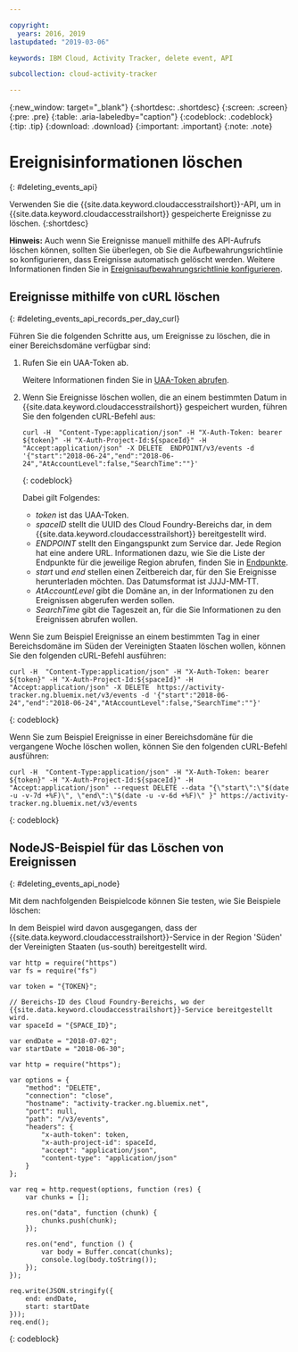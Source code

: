 ```yaml
---

copyright:
  years: 2016, 2019
lastupdated: "2019-03-06"

keywords: IBM Cloud, Activity Tracker, delete event, API

subcollection: cloud-activity-tracker

---
```


{:new_window: target="_blank"}
{:shortdesc: .shortdesc}
{:screen: .screen}
{:pre: .pre}
{:table: .aria-labeledby="caption"}
{:codeblock: .codeblock}
{:tip: .tip}
{:download: .download}
{:important: .important}
{:note: .note}



# Ereignisinformationen löschen
{: #deleting_events_api}

Verwenden Sie die {{site.data.keyword.cloudaccesstrailshort}}-API, um in {{site.data.keyword.cloudaccesstrailshort}} gespeicherte Ereignisse zu löschen.
{:shortdesc}

**Hinweis:** Auch wenn Sie Ereignisse manuell mithilfe des API-Aufrufs löschen können, sollten Sie überlegen, ob Sie die Aufbewahrungsrichtlinie so konfigurieren, dass Ereignisse automatisch gelöscht werden. Weitere Informationen finden Sie in [Ereignisaufbewahrungsrichtlinie konfigurieren](/docs/services/cloud-activity-tracker/how-to?topic=cloud-activity-tracker-configuring_retention_policy#configuring_retention_policy).

## Ereignisse mithilfe von cURL löschen
{: #deleting_events_api_records_per_day_curl}

Führen Sie die folgenden Schritte aus, um Ereignisse zu löschen, die in einer Bereichsdomäne verfügbar sind:

1. Rufen Sie ein UAA-Token ab.

    Weitere Informationen finden Sie in [UAA-Token abrufen](/docs/services/cloud-activity-tracker/reference?topic=cloud-activity-tracker-auth_uaa#auth_uaa).

2. Wenn Sie Ereignisse löschen wollen, die an einem bestimmten Datum in {{site.data.keyword.cloudaccesstrailshort}} gespeichert wurden, führen Sie den folgenden cURL-Befehl aus:

    ```
    curl -H  "Content-Type:application/json" -H "X-Auth-Token: bearer ${token}" -H "X-Auth-Project-Id:${spaceId}" -H "Accept:application/json" -X DELETE  ENDPOINT/v3/events -d '{"start":"2018-06-24","end":"2018-06-24","AtAccountLevel":false,"SearchTime":""}'
    ```
    {: codeblock}

    Dabei gilt Folgendes:

    * *token* ist das UAA-Token.
    * *spaceID* stellt die UUID des Cloud Foundry-Bereichs dar, in dem {{site.data.keyword.cloudaccesstrailshort}} bereitgestellt wird.
    * *ENDPOINT* stellt den Eingangspunkt zum Service dar. Jede Region hat eine andere URL. Informationen dazu, wie Sie die Liste der Endpunkte für die jeweilige Region abrufen, finden Sie in [Endpunkte](/docs/services/cloud-activity-tracker/reference?topic=cloud-activity-tracker-ref_endpoints#api_endpoints).
    * *start* und *end* stellen einen Zeitbereich dar, für den Sie Ereignisse herunterladen möchten. Das Datumsformat ist JJJJ-MM-TT. 
    * *AtAccountLevel* gibt die Domäne an, in der Informationen zu den Ereignissen abgerufen werden sollen.
    * *SearchTime* gibt die Tageszeit an, für die Sie Informationen zu den Ereignissen abrufen wollen.


Wenn Sie zum Beispiel Ereignisse an einem bestimmten Tag in einer Bereichsdomäne im Süden der Vereinigten Staaten löschen wollen, können Sie den folgenden cURL-Befehl ausführen:

```
curl -H  "Content-Type:application/json" -H "X-Auth-Token: bearer ${token}" -H "X-Auth-Project-Id:${spaceId}" -H "Accept:application/json" -X DELETE  https://activity-tracker.ng.bluemix.net/v3/events -d '{"start":"2018-06-24","end":"2018-06-24","AtAccountLevel":false,"SearchTime":""}'
```
{: codeblock}

Wenn Sie zum Beispiel Ereignisse in einer Bereichsdomäne für die vergangene Woche löschen wollen, können Sie den folgenden cURL-Befehl ausführen:

```
curl -H  "Content-Type:application/json" -H "X-Auth-Token: bearer ${token}" -H "X-Auth-Project-Id:${spaceId}" -H "Accept:application/json" --request DELETE --data "{\"start\":\"$(date -u -v-7d +%F)\", \"end\":\"$(date -u -v-6d +%F)\" }" https://activity-tracker.ng.bluemix.net/v3/events
```
{: codeblock}


## NodeJS-Beispiel für das Löschen von Ereignissen
{: #deleting_events_api_node}

Mit dem nachfolgenden Beispielcode können Sie testen, wie Sie Beispiele löschen:

In dem Beispiel wird davon ausgegangen, dass der {{site.data.keyword.cloudaccesstrailshort}}-Service in der Region 'Süden' der Vereinigten Staaten (us-south) bereitgestellt wird. 

```
var http = require("https")
var fs = require("fs")

var token = "{TOKEN}";

// Bereichs-ID des Cloud Foundry-Bereichs, wo der {{site.data.keyword.cloudaccesstrailshort}}-Service bereitgestellt wird.
var spaceId = "{SPACE_ID}";

var endDate = "2018-07-02";
var startDate = "2018-06-30";

var http = require("https");

var options = {
    "method": "DELETE",
    "connection": "close",
    "hostname": "activity-tracker.ng.bluemix.net",
    "port": null,
    "path": "/v3/events",
    "headers": {
        "x-auth-token": token,
        "x-auth-project-id": spaceId,
        "accept": "application/json",
        "content-type": "application/json"
    }
};

var req = http.request(options, function (res) {
    var chunks = [];

    res.on("data", function (chunk) {
        chunks.push(chunk);
    });

    res.on("end", function () {
        var body = Buffer.concat(chunks);
        console.log(body.toString());
    });
});

req.write(JSON.stringify({
    end: endDate,
    start: startDate
}));
req.end();
```
{: codeblock}


